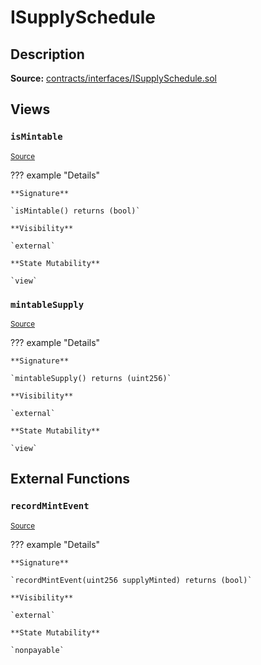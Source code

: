 # ISupplySchedule

## Description

**Source:** [contracts/interfaces/ISupplySchedule.sol](https://github.com/Synthetixio/synthetix/tree/v2.35.1-alpha/contracts/interfaces/ISupplySchedule.sol)

## Views

### `isMintable`

<sub>[Source](https://github.com/Synthetixio/synthetix/tree/v2.35.1-alpha/contracts/interfaces/ISupplySchedule.sol#L9)</sub>

??? example "Details"

    **Signature**

    `isMintable() returns (bool)`

    **Visibility**

    `external`

    **State Mutability**

    `view`

### `mintableSupply`

<sub>[Source](https://github.com/Synthetixio/synthetix/tree/v2.35.1-alpha/contracts/interfaces/ISupplySchedule.sol#L7)</sub>

??? example "Details"

    **Signature**

    `mintableSupply() returns (uint256)`

    **Visibility**

    `external`

    **State Mutability**

    `view`

## External Functions

### `recordMintEvent`

<sub>[Source](https://github.com/Synthetixio/synthetix/tree/v2.35.1-alpha/contracts/interfaces/ISupplySchedule.sol#L12)</sub>

??? example "Details"

    **Signature**

    `recordMintEvent(uint256 supplyMinted) returns (bool)`

    **Visibility**

    `external`

    **State Mutability**

    `nonpayable`
